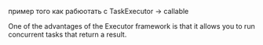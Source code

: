 

пример того как рабюотать с TaskExecutor  -> callable 

One of the advantages of the Executor framework is that it allows you to run concurrent
tasks that return a result.
